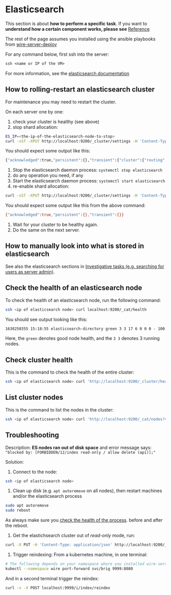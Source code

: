 # Elasticsearch

This section is about **how to perform a specific task**. If you want to **understand how a certain component works, please see** [Reference](../../understand/index.md#understand)

The rest of the page assumes you installed using the ansible playbooks from [wire-server-deploy](https://github.com/wireapp/wire-server-deploy/tree/master/ansible)

For any command below, first ssh into the server:

```default
ssh <name or IP of the VM>
```

For more information, see the [elasticsearch
documentation](https://www.elastic.co/guide/en/elasticsearch/reference/current/index.html)

<a id="restart-elasticsearch"></a>

## How to rolling-restart an elasticsearch cluster

For maintenance you may need to restart the cluster.

On each server one by one:

1. check your cluster is healthy (see above)
2. stop shard allocation:

```sh
ES_IP=<the-ip-of-the-elasticsearch-node-to-stop>
curl -sSf -XPUT http://localhost:9200/_cluster/settings -H 'Content-Type: application/json' -d "{ \"transient\" : {\"cluster.routing.allocation.exclude._ip\": \"$ES_IP\" }}"; echo;
```

You should expect some output like this:

```sh
{"acknowledged":true,"persistent":{},"transient":{"cluster":{"routing":{"allocation":{"exclude":{"_ip":"<SOME-IP-ADDRESS>"}}}}}}
```

1. Stop the elasticsearch daemon process: `systemctl stop elasticsearch`
2. do any operation you need, if any
3. Start the elasticsearch daemon process: `systemctl start elasticsearch`
4. re-enable shard allocation:

```sh
curl -sSf -XPUT http://localhost:9200/_cluster/settings -H 'Content-Type: application/json' -d "{ \"transient\" : {\"cluster.routing.allocation.exclude._ip\": null }}"; echo;
```

You should expect some output like this from the above command:

```sh
{"acknowledged":true,"persistent":{},"transient":{}}
```

1. Wait for your cluster to be healthy again.
2. Do the same on the next server.

## How to manually look into what is stored in elasticsearch

See also the elasticsearch sections in [Investigative tasks (e.g. searching for users as server admin)](users.md#investigative-tasks).

<a id="check-the-health-of-an-elasticsearch-node"></a>

## Check the health of an elasticsearch node

To check the health of an elasticsearch node, run the following command:

```sh
ssh <ip of elasticsearch node> curl localhost:9200/_cat/health
```

You should see output looking like this:

```default
1630250355 15:18:55 elasticsearch-directory green 3 3 17 6 0 0 0 - 100.0%
```

Here, the `green` denotes good node health, and the `3 3` denotes 3 running nodes.

## Check cluster health

This is the command to check the health of the entire cluster:

```sh
ssh <ip of elasticsearch node> curl 'http://localhost:9200/_cluster/health?pretty'
```

## List cluster nodes

This is the command to list the nodes in the cluster:

```sh
ssh <ip of elasticsearch node> curl 'http://localhost:9200/_cat/nodes?v&h=id,ip,name'
```

## Troubleshooting

Description:
**ES nodes ran out of disk space** and error message says: `"blocked by: [FORBIDDEN/12/index read-only / allow delete (api)];"`

Solution:

1. Connect to the node:

```sh
ssh <ip of elasticsearch node>
```

1. Clean up disk (e.g. `apt autoremove` on all nodes), then restart machines and/or the elasticsearch process

```sh
sudo apt autoremove
sudo reboot
```

As always make sure you [check the health of the process](#check-the-health-of-an-elasticsearch-node). before and after the reboot.

1. Get the elastichsearch cluster out of *read-only* mode, run:

```sh
curl -X PUT -H 'Content-Type: application/json' http://localhost:9200/_all/_settings -d '{"index.blocks.read_only_allow_delete": null}'
```

1. Trigger reindexing: From a kubernetes machine, in one terminal:

```sh
# The following depends on your namespace where you installed wire-server. By default the namespace is called 'wire'.
kubectl --namespace wire port-forward svc/brig 9999:8080
```

And in a second terminal trigger the reindex:

```sh
curl -v -X POST localhost:9999/i/index/reindex
```
